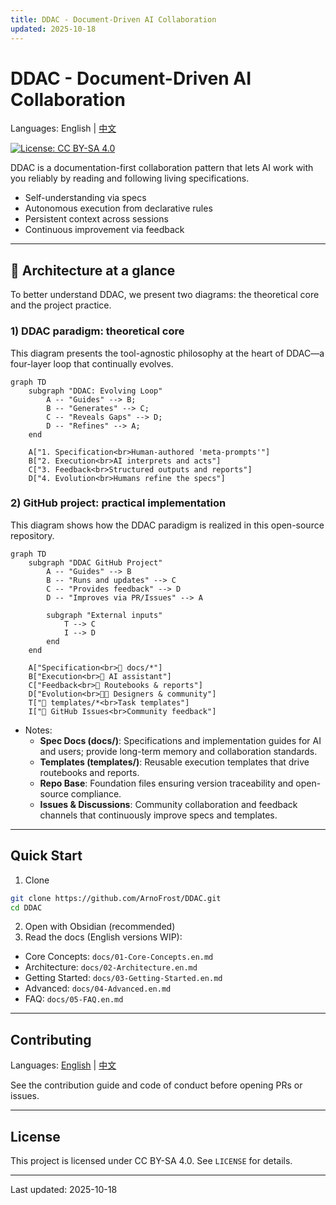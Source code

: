 ```yaml
---
title: DDAC - Document-Driven AI Collaboration
updated: 2025-10-18
---
```


# DDAC - Document-Driven AI Collaboration

Languages: English | [中文](README.md)

[![License: CC BY-SA 4.0](https://img.shields.io/badge/License-CC%20BY--SA%204.0-lightgrey.svg)](https://creativecommons.org/licenses/by-sa/4.0/)

DDAC is a documentation-first collaboration pattern that lets AI work with you reliably by reading and following living specifications.

- Self-understanding via specs
- Autonomous execution from declarative rules
- Persistent context across sessions
- Continuous improvement via feedback

---

## 🧩 Architecture at a glance

To better understand DDAC, we present two diagrams: the theoretical core and the project practice.

### 1) DDAC paradigm: theoretical core

This diagram presents the tool-agnostic philosophy at the heart of DDAC—a four-layer loop that continually evolves.

```mermaid
graph TD
    subgraph "DDAC: Evolving Loop"
        A -- "Guides" --> B;
        B -- "Generates" --> C;
        C -- "Reveals Gaps" --> D;
        D -- "Refines" --> A;
    end

    A["1. Specification<br>Human-authored 'meta-prompts'"]
    B["2. Execution<br>AI interprets and acts"]
    C["3. Feedback<br>Structured outputs and reports"]
    D["4. Evolution<br>Humans refine the specs"]
```

### 2) GitHub project: practical implementation

This diagram shows how the DDAC paradigm is realized in this open-source repository.

```mermaid
graph TD
    subgraph "DDAC GitHub Project"
        A -- "Guides" --> B
        B -- "Runs and updates" --> C
        C -- "Provides feedback" --> D
        D -- "Improves via PR/Issues" --> A

        subgraph "External inputs"
            T --> C
            I --> D
        end
    end

    A["Specification<br>📜 docs/*"]
    B["Execution<br>🤖 AI assistant"]
    C["Feedback<br>📝 Routebooks & reports"]
    D["Evolution<br>👨‍💻 Designers & community"]
    T["📂 templates/*<br>Task templates"]
    I["💬 GitHub Issues<br>Community feedback"]
```

- Notes:
  - **Spec Docs (docs/)**: Specifications and implementation guides for AI and users; provide long-term memory and collaboration standards.
  - **Templates (templates/)**: Reusable execution templates that drive routebooks and reports.
  - **Repo Base**: Foundation files ensuring version traceability and open-source compliance.
  - **Issues & Discussions**: Community collaboration and feedback channels that continuously improve specs and templates.

---

## Quick Start

1) Clone
```bash
git clone https://github.com/ArnoFrost/DDAC.git
cd DDAC
```
2) Open with Obsidian (recommended)
3) Read the docs (English versions WIP):
- Core Concepts: `docs/01-Core-Concepts.en.md`
- Architecture: `docs/02-Architecture.en.md`
- Getting Started: `docs/03-Getting-Started.en.md`
- Advanced: `docs/04-Advanced.en.md`
- FAQ: `docs/05-FAQ.en.md`

---

## Contributing

Languages: [English](CONTRIBUTING.en.md) | [中文](CONTRIBUTING.md)

See the contribution guide and code of conduct before opening PRs or issues.

---

## License

This project is licensed under CC BY-SA 4.0. See `LICENSE` for details.

---

Last updated: 2025-10-18